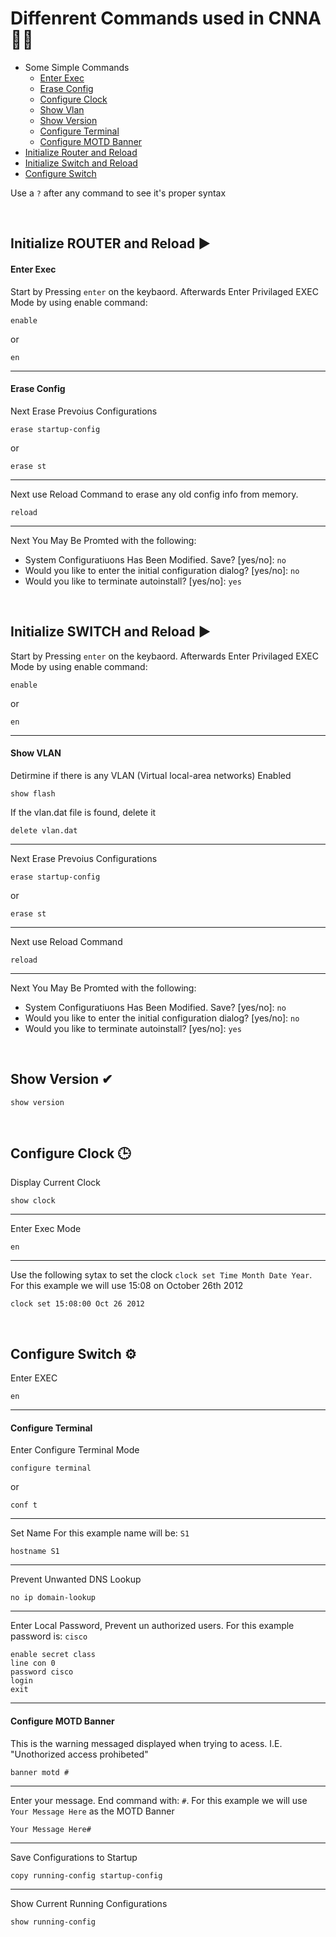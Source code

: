 # Diffenrent Commands used in CNNA 👩‍💻
* Some Simple Commands
    * [Enter Exec](#enter-exec)
    * [Erase Config](#erase-config)
    * [Configure Clock](#configure-clock-)
    * [Show Vlan](#show-vlan)
    * [Show Version](#show-version-)
    * [Configure Terminal](#configure-terminal)
    * [Configure MOTD Banner](#configure-motd-banner)
* [Initialize Router and Reload](#initialize-router-and-reload-)
* [Initialize Switch and Reload](#initialize-switch-and-reload-)
* [Configure Switch](#configure-switch-)


Use a `?` after any command to see it's proper syntax

</br>


## Initialize ROUTER and Reload ▶
#### Enter Exec
Start by Pressing `enter` on the keybaord. Afterwards Enter Privilaged EXEC Mode by using enable command:
```console
enable
```
or
```console
en
```
<hr/>

#### Erase Config
Next Erase Prevoius Configurations
```console
erase startup-config
```
or
```console
erase st
```
<hr/>

Next use Reload Command to erase any old config info from memory.
```console
reload

```
<hr/>

Next You May Be Promted with the following:

* System Configuratiuons Has Been Modified. Save? [yes/no]: `no`
* Would you like to enter the initial configuration dialog? [yes/no]: `no`
* Would you like to terminate autoinstall? [yes/no]: `yes`

</br>

## Initialize SWITCH and Reload ▶
Start by Pressing `enter` on the keybaord. Afterwards Enter Privilaged EXEC Mode by using enable command:
```console
enable
```
or
```console
en
```
<hr/>

#### Show VLAN
Detirmine if there is any VLAN (Virtual local-area networks) Enabled

```console
show flash
```

If the vlan.dat file is found, delete it

```console
delete vlan.dat
```

<hr/>


Next Erase Prevoius Configurations

```console
erase startup-config
```
or
```console
erase st
```
<hr/>

Next use Reload Command
```console
reload

```
<hr/>

Next You May Be Promted with the following:

* System Configuratiuons Has Been Modified. Save? [yes/no]: `no`
* Would you like to enter the initial configuration dialog? [yes/no]: `no`
* Would you like to terminate autoinstall? [yes/no]: `yes`

</br>

## Show Version ✔
```console
show version
```

</br>

## Configure Clock 🕒
Display Current Clock
```console
show clock
```

<hr/>

Enter Exec Mode
```console
en
```

<hr/>

Use the following sytax to set the clock `clock set Time Month Date Year`. For this example we will use 15:08 on October 26th 2012
```console
clock set 15:08:00 Oct 26 2012
```
</br>

## Configure Switch ⚙
Enter EXEC
```console
en
```

<hr/>

#### Configure Terminal
Enter Configure Terminal Mode
```console
configure terminal
```
or
```console
conf t
```

<hr/>

Set Name For this example name will be: `S1`
```console
hostname S1
```

<hr/>

Prevent Unwanted DNS Lookup
```console
no ip domain-lookup
```

<hr/>

Enter Local Password, Prevent un authorized users. For this example password is: `cisco`
```console
enable secret class
line con 0
password cisco
login
exit
```

<hr/>

#### Configure MOTD Banner
This is the warning messaged displayed when trying to acess. I.E. "Unothorized access prohibeted"
```console
banner motd #
```

<hr/>

Enter your message. End command with: `#`. For this example we will use `Your Message Here` as the MOTD Banner
```console
Your Message Here#
```

<hr/>

Save Configurations to Startup
```console
copy running-config startup-config
```

<hr/>

Show Current Running Configurations
```console
show running-config
```


